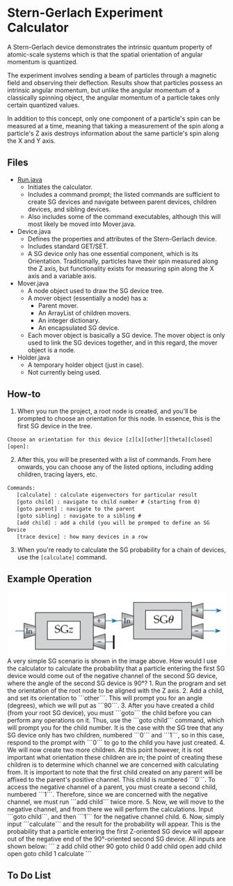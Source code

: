 Stern-Gerlach Experiment Calculator
==========================================
A Stern-Gerlach device demonstrates the intrinsic quantum property of atomic-scale systems which is that the spatial orientation of angular momentum is quantized. 

The experiment involves sending a beam of particles through a magnetic field and observing their deflection. Results show that particles possess an intrinsic angular momentum, but unlike the angular momentum of a classically spinning object, the angular momentum of a particle takes only certain quantized values.

In addition to this concept, only one component of a particle's spin can be measured at a time, meaning that taking a measurement of the spin along a particle's Z axis destroys information about the same particle's spin along the X and Y axis.

## Files
* [Run.java](src/sgdevice/Run.java)
	* Initiates the calculator.
	* Includes a command prompt; the listed commands are sufficient to create SG devices and navigate between parent devices, children devices, and sibling devices.
	* Also includes some of the command executables, although this will most likely be moved into Mover.java.
* Device.java
	* Defines the properties and attributes of the Stern-Gerlach device.
	* Includes standard GET/SET.
	* A SG device only has one essential component, which is its Orientation. Traditionally, particles have their spin measured along the Z axis, but functionality exists for measuring spin along the X axis and a variable axis.
* Mover.java
	* A node object used to draw the SG device tree.
	* A mover object (essentially a node) has a:
		* Parent mover.
		* An ArrayList of children movers.
		* An integer dictionary.
		* An encapsulated SG device.
	* Each mover object is basically a SG device. The mover object is only used to link the SG devices together, and in this regard, the mover object is a node.
* Holder.java
	* A temporary holder object (just in case).
	* Not currently being used.

## How-to
1. When you run the project, a root node is created, and you'll be prompted to choose an orientation for this node. In essence, this is the first SG device in the tree.
```
Choose an orientation for this device [z][x][other][theta][closed][open]: 
```
2. After this, you will be presented with a list of commands. From here onwards, you can choose any of the listed options, including adding children, tracing layers, etc. 
```
Commands: 
   [calculate] : calculate eigenvectors for particular result
   [goto child] : navigate to child number # (starting from 0)
   [goto parent] : navigate to the parent
   [goto sibling] : navigate to a sibling #
   [add child] : add a child (you will be promped to define an SG Device
   [trace device] : how many devices in a row
```
3. When you're ready to calculate the SG probability for a chain of devices, use the ```[calculate]``` command.


## Example Operation
<img src="SGDEG1.png" />
A very simple SG scenario is shown in the image above. How would I use the calculator to calculate the probability that a particle entering the first SG device would come out of the negative channel of the second SG device, where the angle of the second SG device is 90°?
1. Run the program and set the orientation of the root node to be aligned with the Z axis. 
2. Add a child, and set its orientation to ```other```. This will prompt you for an angle (degrees), which we will put as ```90```. 
3. After you have created a child (from your root SG device), you must ```goto``` the child before you can perform any operations on it. Thus, use the ```goto child``` command, which will prompt you for the child number. It is the case with the SG tree that any SG device only has two children, numbered ```0``` and ```1```, so in this case, respond to the prompt with ```0``` to go to the child you have just created.
4. We will now create two more children. At this point however, it is not important what orientation these children are in; the point of creating these children is to determine which channel we are concerned with calculating from. It is important to note that the first child created on any parent will be affixed to the parent's positive channel. This child is numbered ```0```. To access the negative channel of a parent, you must create a second child, numbered ```1```. Therefore, since we are concerned with the negative channel, we must run ```add child``` twice more.
5. Now, we will move to the negative channel, and from there we will perform the calculations. Input ```goto child```, and then ```1``` for the negative channel child.
6. Now, simply input ```calculate``` and the result for the probability will appear. This is the probability that a particle entering the first Z-oriented SG device will appear out of the negative end of the 90°-oriented second SG device.
All inputs are shown below:
```
z
add child
other
90
goto child
0
add child
open
add child
open
goto child
1
calculate
```

## To Do List


